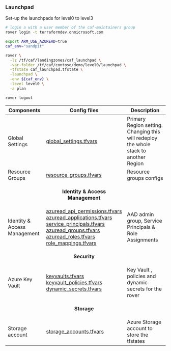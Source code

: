 
### Launchpad
Set-up the launchpads for level0 to level3

```bash
# login a with a user member of the caf-maintainers group
rover login -t terraformdev.onmicrosoft.com

export ARM_USE_AZUREAD=true
caf_env="sandpit"

rover \
  -lz /tf/caf/landingzones/caf_launchpad \
  -var-folder /tf/caf/contoso/demo/level0/launchpad \
  -tfstate caf_launchpad.tfstate \
  -launchpad \
  -env ${caf_env} \
  -level level0 \
  -a plan

rover logout

```


| Components                                                                                              | Config files                                                 | Description|
|-----------------------------------------------------------|------------------------------------------------------------|------------------------------------------------------------|
| Global Settings |[global_settings.tfvars](./global_settings.tfvars) | Primary Region setting. Changing this will redeploy the whole stack to another Region|
| Resource Groups | [resource_groups.tfvars](./resource_groups.tfvars)| Resource groups configs |
||<p align="center">**Identity & Access Management**</p>||
| Identity & Access Management | [azuread_api_permissions.tfvars](./azuread_api_permissions.tfvars) <br /> [azuread_applications.tfvars](./azuread_applications.tfvars) <br /> [service_principals.tfvars](./service_principals.tfvars) <br /> [azuread_groups.tfvars](./azuread_groups.tfvars) <br /> [azuread_roles.tfvars](./azuread_roles.tfvars) <br /> [role_mappings.tfvars](./role_mappings.tfvars)| AAD admin group, Service Principals & Role Assignments |
||<p align="center">**Security**</p>||
| Azure Key Vault| [keyvaults.tfvars](./keyvaults.tfvars) <br />  [keyvault_policies.tfvars](./keyvault_policies.tfvars) <br /> [dynamic_secrets.tfvars](./dynamic_secrets.tfvars) <br />  | Key Vault , policies and dynamic secrets for the rover |
||<p align="center">**Storage**</p>||
| Storage account| [storage_accounts.tfvars](./storage_accounts.tfvars) <br />| Azure Storage account to store the tfstates |
<br />